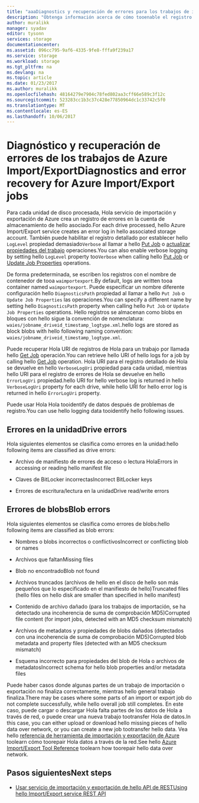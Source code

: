 ```yaml
---
title: "aaaDiagnostics y recuperación de errores para los trabajos de importación y exportación de Azure | Documentos de Microsoft"
description: "Obtenga información acerca de cómo tooenable el registro detallado para la importación/exportación de Microsoft Azure service trabajos."
author: muralikk
manager: syadav
editor: tysonn
services: storage
documentationcenter: 
ms.assetid: 096cc795-9af6-4335-9fe8-fffa9f239a17
ms.service: storage
ms.workload: storage
ms.tgt_pltfrm: na
ms.devlang: na
ms.topic: article
ms.date: 01/23/2017
ms.author: muralikk
ms.openlocfilehash: 48164279e7904c78fed802aa3cff66e589c3f12c
ms.sourcegitcommit: 523283cc1b3c37c428e77850964dc1c33742c5f0
ms.translationtype: MT
ms.contentlocale: es-ES
ms.lasthandoff: 10/06/2017
---
```

# <a name="diagnostics-and-error-recovery-for-azure-importexport-jobs"></a><span data-ttu-id="29d18-103">Diagnóstico y recuperación de errores de los trabajos de Azure Import/Export</span><span class="sxs-lookup"><span data-stu-id="29d18-103">Diagnostics and error recovery for Azure Import/Export jobs</span></span>
<span data-ttu-id="29d18-104">Para cada unidad de disco procesada, Hola servicio de importación y exportación de Azure crea un registro de errores en la cuenta de almacenamiento de hello asociado.</span><span class="sxs-lookup"><span data-stu-id="29d18-104">For each drive processed, hello Azure Import/Export service creates an error log in hello associated storage account.</span></span> <span data-ttu-id="29d18-105">También puede habilitar el registro detallado por establecer hello `LogLevel` propiedad demasiado`Verbose` al llamar a hello [Put Job](/rest/api/storageimportexport/jobs#Jobs_CreateOrUpdate) o [actualizar propiedades del trabajo](/rest/api/storageimportexport/jobs#Jobs_Update) operaciones.</span><span class="sxs-lookup"><span data-stu-id="29d18-105">You can also enable verbose logging by setting hello `LogLevel` property too`Verbose` when calling hello [Put Job](/rest/api/storageimportexport/jobs#Jobs_CreateOrUpdate) or [Update Job Properties](/rest/api/storageimportexport/jobs#Jobs_Update) operations.</span></span>

 <span data-ttu-id="29d18-106">De forma predeterminada, se escriben los registros con el nombre de contenedor de tooa `waimportexport`.</span><span class="sxs-lookup"><span data-stu-id="29d18-106">By default, logs are written tooa container named `waimportexport`.</span></span> <span data-ttu-id="29d18-107">Puede especificar un nombre diferente configuración hello `DiagnosticsPath` propiedad al llamar a hello `Put Job` o `Update Job Properties` las operaciones.</span><span class="sxs-lookup"><span data-stu-id="29d18-107">You can specify a different name by setting hello `DiagnosticsPath` property when calling hello `Put Job` or `Update Job Properties` operations.</span></span> <span data-ttu-id="29d18-108">Hello registros se almacenan como blobs en bloques con hello sigue la convención de nomenclatura: `waies/jobname_driveid_timestamp_logtype.xml`.</span><span class="sxs-lookup"><span data-stu-id="29d18-108">hello logs are stored as block blobs with hello following naming convention: `waies/jobname_driveid_timestamp_logtype.xml`.</span></span>

 <span data-ttu-id="29d18-109">Puede recuperar Hola URI de registros de Hola para un trabajo por llamada hello [Get Job](/rest/api/storageimportexport/jobs#Jobs_Get) operación.</span><span class="sxs-lookup"><span data-stu-id="29d18-109">You can retrieve hello URI of hello logs for a job by calling hello [Get Job](/rest/api/storageimportexport/jobs#Jobs_Get) operation.</span></span> <span data-ttu-id="29d18-110">Hola URI para el registro detallado de Hola se devuelve en hello `VerboseLogUri` propiedad para cada unidad, mientras hello URI para el registro de errores de Hola se devuelve en hello `ErrorLogUri` propiedad.</span><span class="sxs-lookup"><span data-stu-id="29d18-110">hello URI for hello verbose log is returned in hello `VerboseLogUri` property for each drive, while hello URI for hello error log is returned in hello `ErrorLogUri` property.</span></span>

<span data-ttu-id="29d18-111">Puede usar Hola Hola tooidentify de datos después de problemas de registro.</span><span class="sxs-lookup"><span data-stu-id="29d18-111">You can use hello logging data tooidentify hello following issues.</span></span>

## <a name="drive-errors"></a><span data-ttu-id="29d18-112">Errores en la unidad</span><span class="sxs-lookup"><span data-stu-id="29d18-112">Drive errors</span></span>

<span data-ttu-id="29d18-113">Hola siguientes elementos se clasifica como errores en la unidad:</span><span class="sxs-lookup"><span data-stu-id="29d18-113">hello following items are classified as drive errors:</span></span>

-   <span data-ttu-id="29d18-114">Archivo de manifiesto de errores de acceso o lectura Hola</span><span class="sxs-lookup"><span data-stu-id="29d18-114">Errors in accessing or reading hello manifest file</span></span>

-   <span data-ttu-id="29d18-115">Claves de BitLocker incorrectas</span><span class="sxs-lookup"><span data-stu-id="29d18-115">Incorrect BitLocker keys</span></span>

-   <span data-ttu-id="29d18-116">Errores de escritura/lectura en la unidad</span><span class="sxs-lookup"><span data-stu-id="29d18-116">Drive read/write errors</span></span>

## <a name="blob-errors"></a><span data-ttu-id="29d18-117">Errores de blobs</span><span class="sxs-lookup"><span data-stu-id="29d18-117">Blob errors</span></span>

<span data-ttu-id="29d18-118">Hola siguientes elementos se clasifica como errores de blobs:</span><span class="sxs-lookup"><span data-stu-id="29d18-118">hello following items are classified as blob errors:</span></span>

-   <span data-ttu-id="29d18-119">Nombres o blobs incorrectos o conflictivos</span><span class="sxs-lookup"><span data-stu-id="29d18-119">Incorrect or conflicting blob or names</span></span>

-   <span data-ttu-id="29d18-120">Archivos que faltan</span><span class="sxs-lookup"><span data-stu-id="29d18-120">Missing files</span></span>

-   <span data-ttu-id="29d18-121">Blob no encontrado</span><span class="sxs-lookup"><span data-stu-id="29d18-121">Blob not found</span></span>

-   <span data-ttu-id="29d18-122">Archivos truncados (archivos de hello en el disco de hello son más pequeños que lo especificado en el manifiesto de hello)</span><span class="sxs-lookup"><span data-stu-id="29d18-122">Truncated files (hello files on hello disk are smaller than specified in hello manifest)</span></span>

-   <span data-ttu-id="29d18-123">Contenido de archivo dañado (para los trabajos de importación, se ha detectado una incoherencia de suma de comprobación MD5)</span><span class="sxs-lookup"><span data-stu-id="29d18-123">Corrupted file content (for import jobs, detected with an MD5 checksum mismatch)</span></span>

-   <span data-ttu-id="29d18-124">Archivos de metadatos y propiedades de blobs dañados (detectados con una incoherencia de suma de comprobación MD5)</span><span class="sxs-lookup"><span data-stu-id="29d18-124">Corrupted blob metadata and property files (detected with an MD5 checksum mismatch)</span></span>

-   <span data-ttu-id="29d18-125">Esquema incorrecto para propiedades del blob de Hola o archivos de metadatos</span><span class="sxs-lookup"><span data-stu-id="29d18-125">Incorrect schema for hello blob properties and/or metadata files</span></span>

<span data-ttu-id="29d18-126">Puede haber casos donde algunas partes de un trabajo de importación o exportación no finaliza correctamente, mientras hello general trabajo finaliza.</span><span class="sxs-lookup"><span data-stu-id="29d18-126">There may be cases where some parts of an import or export job do not complete successfully, while hello overall job still completes.</span></span> <span data-ttu-id="29d18-127">En este caso, puede cargar o descargar Hola falta partes de los datos de Hola a través de red, o puede crear una nueva trabajo tootransfer Hola de datos.</span><span class="sxs-lookup"><span data-stu-id="29d18-127">In this case, you can either upload or download hello missing pieces of hello data over network, or you can create a new job tootransfer hello data.</span></span> <span data-ttu-id="29d18-128">Vea hello [referencia de herramienta de importación y exportación de Azure](storage-import-export-tool-how-to-v1.md) toolearn cómo toorepair Hola datos a través de la red.</span><span class="sxs-lookup"><span data-stu-id="29d18-128">See hello [Azure Import/Export Tool Reference](storage-import-export-tool-how-to-v1.md) toolearn how toorepair hello data over network.</span></span>

## <a name="next-steps"></a><span data-ttu-id="29d18-129">Pasos siguientes</span><span class="sxs-lookup"><span data-stu-id="29d18-129">Next steps</span></span>

* [<span data-ttu-id="29d18-130">Usar servicio de importación y exportación de hello API de REST</span><span class="sxs-lookup"><span data-stu-id="29d18-130">Using hello Import/Export service REST API</span></span>](storage-import-export-using-the-rest-api.md)
